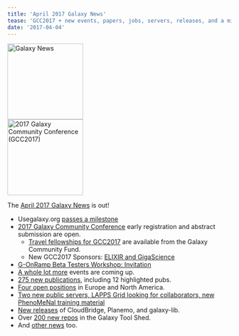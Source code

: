 ```yaml
---
title: 'April 2017 Galaxy News'
tease: 'GCC2017 + new events, papers, jobs, servers, releases, and a milestone'
date: '2017-04-04'
---
```

<div class='right'><a href='/galaxy-updates/2017-04/'><img src="/images/galaxy-logos/GalaxyNews.png" alt="Galaxy News" width="170" /></a><br />
<a href="https://gcc2017.sciencesconf.org/"><img src='/src/images/logos/gcc2017-logo-300.png' alt='2017 Galaxy Community Conference (GCC2017)' width="170" /></a>
</div>

The [April 2017 Galaxy News](/galaxy-updates/2017-04/) is out!  

* Usegalaxy.org [passes a milestone](/galaxy-updates/2017-04/#usegalaxy-org-passes-100-000-registered-users)
* [2017 Galaxy Community Conference](/galaxy-updates/2017-04/#2017-galaxy-community-conference) early registration and abstract submission are open.
  * [Travel fellowships for GCC2017](/galaxy-updates/2017-04/#gcc2017-travel-fellowships) are available from the Galaxy Community Fund.
  * New GCC2017 Sponsors: [ELIXIR and GigaScience](/galaxy-updates/2017-04/#new-gcc2017-sponsors)
* [G-OnRamp Beta Testers Workshop: Invitation](/galaxy-updates/2017-04/#g-onramp-beta-testers-workshop-invitation)
* [A whole lot more](/galaxy-updates/2017-04/#all-upcoming-events) events are coming up.
* [275 new publications](/galaxy-updates/2017-04/#new-publications), including 12 highlighted pubs.
* [Four open positions](/galaxy-updates/2017-04/#who-s-hiring) in Europe and North America.
* [Two new public servers, LAPPS Grid looking for collaborators, new PhenoMeNal training material](/galaxy-updates/2017-04/#public-galaxy-server-news)
* [New releases](/galaxy-updates/2017-04/#releases) of CloudBridge,  Planemo,  and galaxy-lib.
* Over [200 new repos](/galaxy-updates/2017-04/#toolshed-contributions) in the Galaxy Tool Shed.
* And [other news](/galaxy-updates/2017-04/#other-news) too.
